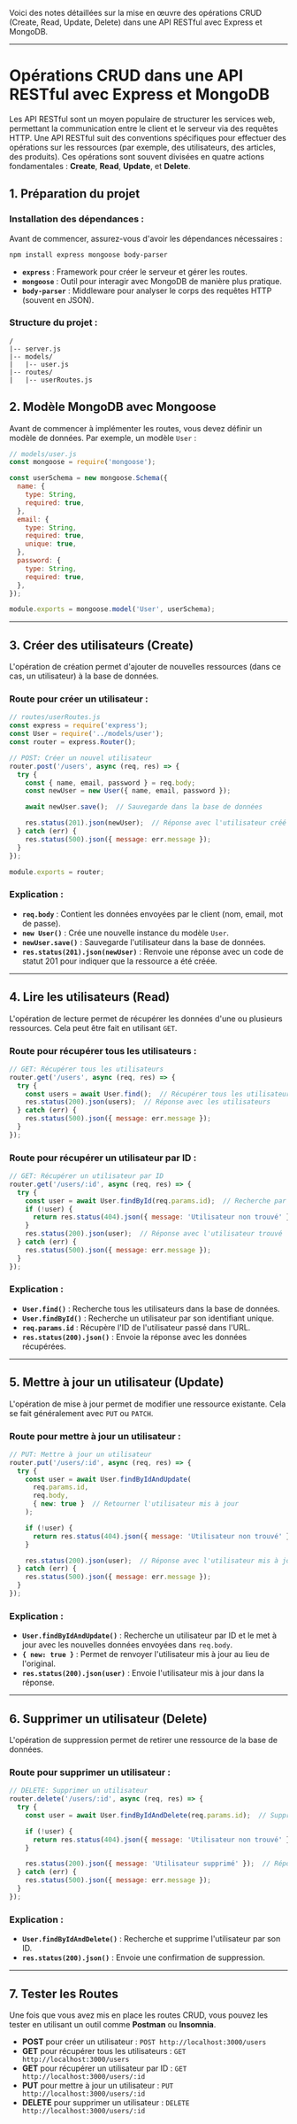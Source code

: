 Voici des notes détaillées sur la mise en œuvre des opérations CRUD (Create, Read, Update, Delete) dans une API RESTful avec Express et MongoDB.

---

# **Opérations CRUD dans une API RESTful avec Express et MongoDB**

Les API RESTful sont un moyen populaire de structurer les services web, permettant la communication entre le client et le serveur via des requêtes HTTP. Une API RESTful suit des conventions spécifiques pour effectuer des opérations sur les ressources (par exemple, des utilisateurs, des articles, des produits). Ces opérations sont souvent divisées en quatre actions fondamentales : **Create**, **Read**, **Update**, et **Delete**.

## **1. Préparation du projet**

### **Installation des dépendances :**
Avant de commencer, assurez-vous d'avoir les dépendances nécessaires :

```bash
npm install express mongoose body-parser
```

- **`express`** : Framework pour créer le serveur et gérer les routes.
- **`mongoose`** : Outil pour interagir avec MongoDB de manière plus pratique.
- **`body-parser`** : Middleware pour analyser le corps des requêtes HTTP (souvent en JSON).

### **Structure du projet :**

```plaintext
/
|-- server.js
|-- models/
|   |-- user.js
|-- routes/
|   |-- userRoutes.js
```

## **2. Modèle MongoDB avec Mongoose**

Avant de commencer à implémenter les routes, vous devez définir un modèle de données. Par exemple, un modèle `User` :

```javascript
// models/user.js
const mongoose = require('mongoose');

const userSchema = new mongoose.Schema({
  name: {
    type: String,
    required: true,
  },
  email: {
    type: String,
    required: true,
    unique: true,
  },
  password: {
    type: String,
    required: true,
  },
});

module.exports = mongoose.model('User', userSchema);
```

---

## **3. Créer des utilisateurs (Create)**

L'opération de création permet d'ajouter de nouvelles ressources (dans ce cas, un utilisateur) à la base de données.

### **Route pour créer un utilisateur :**

```javascript
// routes/userRoutes.js
const express = require('express');
const User = require('../models/user');
const router = express.Router();

// POST: Créer un nouvel utilisateur
router.post('/users', async (req, res) => {
  try {
    const { name, email, password } = req.body;
    const newUser = new User({ name, email, password });

    await newUser.save();  // Sauvegarde dans la base de données

    res.status(201).json(newUser);  // Réponse avec l'utilisateur créé
  } catch (err) {
    res.status(500).json({ message: err.message });
  }
});

module.exports = router;
```

### **Explication :**
- **`req.body`** : Contient les données envoyées par le client (nom, email, mot de passe).
- **`new User()`** : Crée une nouvelle instance du modèle `User`.
- **`newUser.save()`** : Sauvegarde l'utilisateur dans la base de données.
- **`res.status(201).json(newUser)`** : Renvoie une réponse avec un code de statut 201 pour indiquer que la ressource a été créée.

---

## **4. Lire les utilisateurs (Read)**

L'opération de lecture permet de récupérer les données d'une ou plusieurs ressources. Cela peut être fait en utilisant `GET`.

### **Route pour récupérer tous les utilisateurs :**

```javascript
// GET: Récupérer tous les utilisateurs
router.get('/users', async (req, res) => {
  try {
    const users = await User.find();  // Récupérer tous les utilisateurs
    res.status(200).json(users);  // Réponse avec les utilisateurs
  } catch (err) {
    res.status(500).json({ message: err.message });
  }
});
```

### **Route pour récupérer un utilisateur par ID :**

```javascript
// GET: Récupérer un utilisateur par ID
router.get('/users/:id', async (req, res) => {
  try {
    const user = await User.findById(req.params.id);  // Recherche par ID
    if (!user) {
      return res.status(404).json({ message: 'Utilisateur non trouvé' });
    }
    res.status(200).json(user);  // Réponse avec l'utilisateur trouvé
  } catch (err) {
    res.status(500).json({ message: err.message });
  }
});
```

### **Explication :**
- **`User.find()`** : Recherche tous les utilisateurs dans la base de données.
- **`User.findById()`** : Recherche un utilisateur par son identifiant unique.
- **`req.params.id`** : Récupère l'ID de l'utilisateur passé dans l'URL.
- **`res.status(200).json()`** : Envoie la réponse avec les données récupérées.

---

## **5. Mettre à jour un utilisateur (Update)**

L'opération de mise à jour permet de modifier une ressource existante. Cela se fait généralement avec `PUT` ou `PATCH`.

### **Route pour mettre à jour un utilisateur :**

```javascript
// PUT: Mettre à jour un utilisateur
router.put('/users/:id', async (req, res) => {
  try {
    const user = await User.findByIdAndUpdate(
      req.params.id, 
      req.body, 
      { new: true }  // Retourner l'utilisateur mis à jour
    );

    if (!user) {
      return res.status(404).json({ message: 'Utilisateur non trouvé' });
    }

    res.status(200).json(user);  // Réponse avec l'utilisateur mis à jour
  } catch (err) {
    res.status(500).json({ message: err.message });
  }
});
```

### **Explication :**
- **`User.findByIdAndUpdate()`** : Recherche un utilisateur par ID et le met à jour avec les nouvelles données envoyées dans `req.body`.
- **`{ new: true }`** : Permet de renvoyer l'utilisateur mis à jour au lieu de l'original.
- **`res.status(200).json(user)`** : Envoie l'utilisateur mis à jour dans la réponse.

---

## **6. Supprimer un utilisateur (Delete)**

L'opération de suppression permet de retirer une ressource de la base de données.

### **Route pour supprimer un utilisateur :**

```javascript
// DELETE: Supprimer un utilisateur
router.delete('/users/:id', async (req, res) => {
  try {
    const user = await User.findByIdAndDelete(req.params.id);  // Supprimer l'utilisateur par ID

    if (!user) {
      return res.status(404).json({ message: 'Utilisateur non trouvé' });
    }

    res.status(200).json({ message: 'Utilisateur supprimé' });  // Réponse avec un message de confirmation
  } catch (err) {
    res.status(500).json({ message: err.message });
  }
});
```

### **Explication :**
- **`User.findByIdAndDelete()`** : Recherche et supprime l'utilisateur par son ID.
- **`res.status(200).json()`** : Envoie une confirmation de suppression.

---

## **7. Tester les Routes**

Une fois que vous avez mis en place les routes CRUD, vous pouvez les tester en utilisant un outil comme **Postman** ou **Insomnia**.

- **POST** pour créer un utilisateur : `POST http://localhost:3000/users`
- **GET** pour récupérer tous les utilisateurs : `GET http://localhost:3000/users`
- **GET** pour récupérer un utilisateur par ID : `GET http://localhost:3000/users/:id`
- **PUT** pour mettre à jour un utilisateur : `PUT http://localhost:3000/users/:id`
- **DELETE** pour supprimer un utilisateur : `DELETE http://localhost:3000/users/:id`
